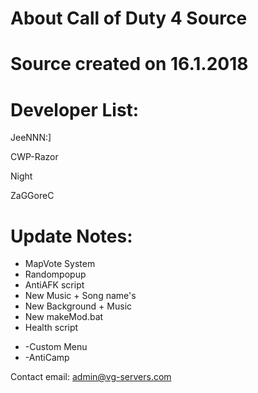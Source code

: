 # About Call of Duty 4 Source
# Source created on 16.1.2018


# Developer List:

JeeNNN:]

CWP-Razor

Night

ZaGGoreC

 

# Update Notes:

+ MapVote System
+ Randompopup
+ AntiAFK script
+ New Music + Song name's
+ New Background + Music
+ New makeMod.bat
+ Health script
-  -Custom Menu
-  -AntiCamp

Contact email: admin@vg-servers.com
 
